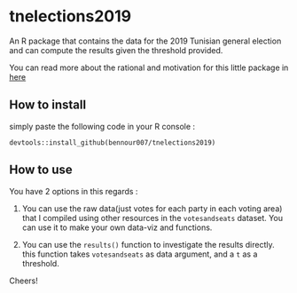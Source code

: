# tnelections2019

An R package that contains the data for the 2019 Tunisian general election and can compute the results given the threshold provided.

You can read more about the rational and motivation for this little package in [here](https://bennour.tn/project/elections_remake/)

## How to install 

simply paste the following code in your R console :

`devtools::install_github(bennour007/tnelections2019)`

## How to use 

You have 2 options in this regards :

1. You can use the raw data(just votes for each party in each voting area) that I compiled using other resources in the `votesandseats` dataset. You can use it to make your own data-viz and functions.

2. You can use the `results()` function to investigate the results directly. this function takes `votesandseats` as data argument, and a `t` as a threshold.


Cheers!
